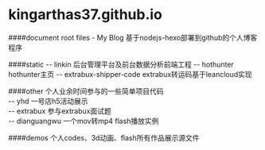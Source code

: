 # kingarthas37.github.io
####document root files - My Blog
基于nodejs-hexo部署到github的个人博客程序

####static
-- linkin 后台管理平台及前台数据分析前端工程
-- hothunter hothunter主页
-- extrabux-shipper-code extrabux转运码基于leancloud实现

####other
个人业余时间参与的一些简单项目代码  
-- yhd 一号店h5活动展示  
-- extrabux 参与extrabux面试题  
-- dianguangwu 一个mov转mp4 flash播放实例  

####demos
个人codes、3d动画、flash所有作品展示源文件
